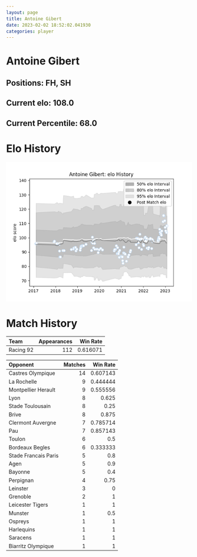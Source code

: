 ```yaml
---  
layout: page  
title: Antoine Gibert  
date: 2023-02-02 18:52:02.041930  
categories: player  
---
```

# Antoine Gibert

## Positions: FH, SH

## Current elo: 108.0

## Current Percentile: 68.0

# Elo History


![elo history](history_AntoineGibert.png)
# Match History


| Team      |   Appearances |   Win Rate |
|:----------|--------------:|-----------:|
| Racing 92 |           112 |   0.616071 |

| Opponent             |   Matches |   Win Rate |
|:---------------------|----------:|-----------:|
| Castres Olympique    |        14 |   0.607143 |
| La Rochelle          |         9 |   0.444444 |
| Montpellier Herault  |         9 |   0.555556 |
| Lyon                 |         8 |   0.625    |
| Stade Toulousain     |         8 |   0.25     |
| Brive                |         8 |   0.875    |
| Clermont Auvergne    |         7 |   0.785714 |
| Pau                  |         7 |   0.857143 |
| Toulon               |         6 |   0.5      |
| Bordeaux Begles      |         6 |   0.333333 |
| Stade Francais Paris |         5 |   0.8      |
| Agen                 |         5 |   0.9      |
| Bayonne              |         5 |   0.4      |
| Perpignan            |         4 |   0.75     |
| Leinster             |         3 |   0        |
| Grenoble             |         2 |   1        |
| Leicester Tigers     |         1 |   1        |
| Munster              |         1 |   0.5      |
| Ospreys              |         1 |   1        |
| Harlequins           |         1 |   1        |
| Saracens             |         1 |   1        |
| Biarritz Olympique   |         1 |   1        |